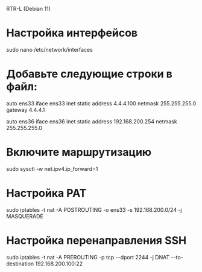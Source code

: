 RTR-L (Debian 11)
# Настройка интерфейсов
sudo nano /etc/network/interfaces

# Добавьте следующие строки в файл:
auto ens33
iface ens33 inet static
    address 4.4.4.100
    netmask 255.255.255.0
    gateway 4.4.4.1

auto ens36
iface ens36 inet static
    address 192.168.200.254
    netmask 255.255.255.0

# Включите маршрутизацию
sudo sysctl -w net.ipv4.ip_forward=1

# Настройка PAT
sudo iptables -t nat -A POSTROUTING -o ens33 -s 192.168.200.0/24 -j MASQUERADE

# Настройка перенаправления SSH
sudo iptables -t nat -A PREROUTING -p tcp --dport 2244 -j DNAT --to-destination 192.168.200.100:22


